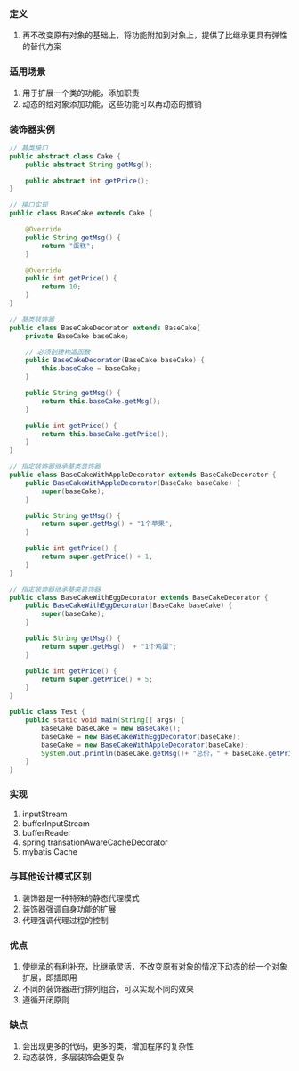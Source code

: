 ### 定义

1. 再不改变原有对象的基础上，将功能附加到对象上，提供了比继承更具有弹性的替代方案



### 适用场景

1. 用于扩展一个类的功能，添加职责
2. 动态的给对象添加功能，这些功能可以再动态的撤销



### 装饰器实例

```java
// 基类接口
public abstract class Cake {
    public abstract String getMsg();

    public abstract int getPrice();
}

// 接口实现
public class BaseCake extends Cake {

    @Override
    public String getMsg() {
        return "蛋糕";
    }

    @Override
    public int getPrice() {
        return 10;
    }
}

// 基类装饰器
public class BaseCakeDecorator extends BaseCake{
    private BaseCake baseCake;

    // 必须创建构造函数
    public BaseCakeDecorator(BaseCake baseCake) {
        this.baseCake = baseCake;
    }

    public String getMsg() {
        return this.baseCake.getMsg();
    }

    public int getPrice() {
        return this.baseCake.getPrice();
    }
}

// 指定装饰器继承基类装饰器
public class BaseCakeWithAppleDecorator extends BaseCakeDecorator {
    public BaseCakeWithAppleDecorator(BaseCake baseCake) {
        super(baseCake);
    }

    public String getMsg() {
        return super.getMsg() + "1个苹果";
    }

    public int getPrice() {
        return super.getPrice() + 1;
    }
}

// 指定装饰器继承基类装饰器
public class BaseCakeWithEggDecorator extends BaseCakeDecorator {
    public BaseCakeWithEggDecorator(BaseCake baseCake) {
        super(baseCake);
    }

    public String getMsg() {
        return super.getMsg()  + "1个鸡蛋";
    }

    public int getPrice() {
        return super.getPrice() + 5;
    }
}

public class Test {
    public static void main(String[] args) {
        BaseCake baseCake = new BaseCake();
        baseCake = new BaseCakeWithEggDecorator(baseCake);
        baseCake = new BaseCakeWithAppleDecorator(baseCake);
        System.out.println(baseCake.getMsg()+ "总价，" + baseCake.getPrice());
    }
}
```



### 实现

1. inputStream
2. bufferInputStream
3. bufferReader
4. spring transationAwareCacheDecorator
5. mybatis Cache



### 与其他设计模式区别

1. 装饰器是一种特殊的静态代理模式
2. 装饰器强调自身功能的扩展
3. 代理强调代理过程的控制



### 优点

1. 使继承的有利补充，比继承灵活，不改变原有对象的情况下动态的给一个对象扩展，即插即用
2. 不同的装饰器进行排列组合，可以实现不同的效果
3. 遵循开闭原则



### 缺点

1. 会出现更多的代码，更多的类，增加程序的复杂性
2. 动态装饰，多层装饰会更复杂